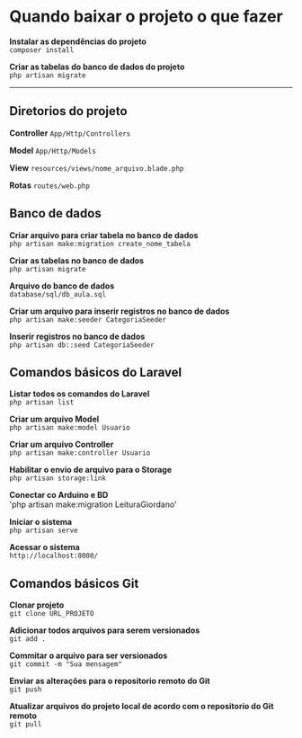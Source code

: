 # Quando baixar o projeto o que fazer 
**Instalar as dependências do projeto**  
`composer install`  

**Criar as tabelas do banco de dados do projeto**  
`php artisan migrate` 

----
## Diretorios do projeto
**Controller**
`App/Http/Controllers`

**Model**
`App/Http/Models`

**View**
`resources/views/nome_arquivo.blade.php`

**Rotas**
`routes/web.php`

## Banco de dados

**Criar arquivo para criar tabela no banco de dados**  
`php artisan make:migration create_nome_tabela`

**Criar as tabelas no banco de dados**  
`php artisan migrate`

**Arquivo do banco de dados**  
`database/sql/db_aula.sql`

**Criar um arquivo para inserir registros no banco de dados**  
`php artisan make:seeder CategoriaSeeder`

**Inserir registros no banco de dados**  
`php artisan db::seed CategoriaSeeder`


## Comandos básicos do Laravel  
**Listar todos os comandos do Laravel**  
`php artisan list`

**Criar um arquivo Model**  
`php artisan make:model Usuario`

**Criar um arquivo Controller**  
`php artisan make:controller Usuario`

**Habilitar o envio de arquivo para o Storage**  
`php artisan storage:link`

**Conectar co Arduino e BD**  
'php artisan make:migration LeituraGiordano'

**Iniciar o sistema**  
`php artisan serve`

**Acessar o sistema**  
`http://localhost:8000/`

## Comandos básicos Git

**Clonar projeto**  
`git clone URL_PROJETO`

**Adicionar todos arquivos para serem versionados**  
`git add .`

**Commitar o arquivo para ser versionados**  
`git commit -m "Sua mensagem"`

**Enviar as alterações para o repositorio remoto do Git**  
`git push`

**Atualizar arquivos do projeto local de acordo com o repositorio do Git remoto**  
`git pull`


